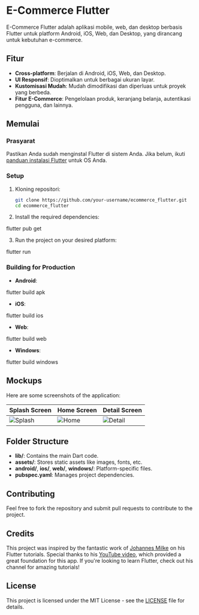 # E-Commerce Flutter

E-Commerce Flutter adalah aplikasi mobile, web, dan desktop berbasis Flutter untuk platform Android, iOS, Web, dan Desktop, yang dirancang untuk kebutuhan e-commerce.

## Fitur

- **Cross-platform**: Berjalan di Android, iOS, Web, dan Desktop.
- **UI Responsif**: Dioptimalkan untuk berbagai ukuran layar.
- **Kustomisasi Mudah**: Mudah dimodifikasi dan diperluas untuk proyek yang berbeda.
- **Fitur E-Commerce**: Pengelolaan produk, keranjang belanja, autentikasi pengguna, dan lainnya.

## Memulai

### Prasyarat

Pastikan Anda sudah menginstal Flutter di sistem Anda. Jika belum, ikuti [panduan instalasi Flutter](https://flutter.dev/docs/get-started/install) untuk OS Anda.

### Setup

1. Kloning repositori:
   ```bash
   git clone https://github.com/your-username/ecommerce_flutter.git
   cd ecommerce_flutter

   
2. Install the required dependencies:
   
flutter pub get


3. Run the project on your desired platform:
   
flutter run


### Building for Production

- **Android**:
  
flutter build apk


- **iOS**:
  
flutter build ios


- **Web**:
  
flutter build web


- **Windows**:
  
flutter build windows


## Mockups

Here are some screenshots of the application:

| Splash Screen        | Home Screen    | Detail Screen    |
|--------------------|-------------------|--------------------|
| ![Splash](assets/screenshot/Screenshot_20241007_133452.png) | ![Home](assets/screenshot/Screenshot_20241007_133519.png) | ![Detail](assets/screenshot/Screenshot_20241007_133533.png) |

## Folder Structure

- **lib/**: Contains the main Dart code.
- **assets/**: Stores static assets like images, fonts, etc.
- **android/**, **ios/**, **web/**, **windows/**: Platform-specific files.
- **pubspec.yaml**: Manages project dependencies.

## Contributing

Feel free to fork the repository and submit pull requests to contribute to the project.

## Credits

This project was inspired by the fantastic work of [Johannes Milke](https://www.youtube.com/@JohannesMilke) on his Flutter tutorials. Special thanks to his [YouTube video](https://youtu.be/HC-FOF-SoFc?si=HG_8toBzYu-p_EJ4), which provided a great foundation for this app. If you're looking to learn Flutter, check out his channel for amazing tutorials!

## License

This project is licensed under the MIT License - see the [LICENSE](LICENSE) file for details.
